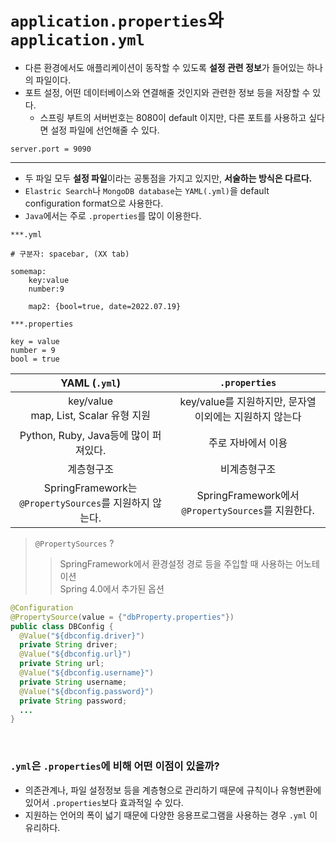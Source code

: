 # ```application.properties```와 ```application.yml```

- 다른 환경에서도 애플리케이션이 동작할 수 있도록 **설정 관련 정보**가 들어있는 하나의 파일이다.
- 포트 설정, 어떤 데이터베이스와 연결해줄 것인지와 관련한 정보 등을 저장할 수 있다. 
  - 스프링 부트의 서버번호는 8080이 default 이지만, 다른 포트를 사용하고 싶다면 설정 파일에 선언해줄 수 있다.
```
server.port = 9090
```
---
- 두 파일 모두 **설정 파일**이라는 공통점을 가지고 있지만, **서술하는 방식은 다르다.**
- ```Elastric Search```나 ```MongoDB database```는 ```YAML(.yml)```을 default configuration format으로 사용한다.
- ```Java```에서는 주로 ```.properties```를 많이 이용한다. 

``` shell
***.yml

# 구분자: spacebar, (XX tab)

somemap:
    key:value 
    number:9

    map2: {bool=true, date=2022.07.19}

```

``` shell
***.properties

key = value
number = 9
bool = true

```

|YAML (```.yml```) |```.properties```|
|:---:|:---:|
|key/value <br/> map, List, Scalar 유형 지원|key/value를 지원하지만, 문자열 이외에는 지원하지 않는다|
|Python, Ruby, Java등에 많이 퍼져있다. | 주로 자바에서 이용|
|계층형구조|비계층형구조|
|SpringFramework는 ```@PropertySources```를 지원하지 않는다. | SpringFramework에서 ```@PropertySources```를 지원한다.|

> ```@PropertySources``` ? 
> > SpringFramework에서 환경설정 경로 등을 주입할 때 사용하는 어노테이션 <br/> 
> Spring 4.0에서 추가된 옵션 

``` java
@Configuration
@PropertySource(value = {"dbProperty.properties"})
public class DBConfig {
  @Value("${dbconfig.driver}")
  private String driver;
  @Value("${dbconfig.url}")
  private String url;
  @Value("${dbconfig.username}")
  private String username;
  @Value("${dbconfig.password}")
  private String password;
  ...
}
```


<br/>

### ```.yml```은 ```.properties```에 비해 어떤 이점이 있을까?
- 의존관계나, 파일 설정정보 등을 계층형으로 관리하기 때문에 규칙이나 유형변환에 있어서 ```.properties```보다 효과적일 수 있다.
- 지원하는 언어의 폭이 넓기 때문에 다양한 응용프로그램을 사용하는 경우 ```.yml``` 이 유리하다. 


